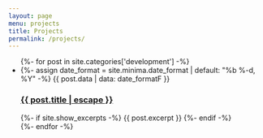 ```yaml
---
layout: page
menu: projects
title: Projects
permalink: /projects/
---
```



<ul class="post-list">
  {%- for post in site.categories['development'] -%}
  <li>
  {%- assign date_format = site.minima.date_format | default: "%b %-d, %Y" -%} 
  <span class="post-meta">
  {{ post.data | data: date_formatF }}
  </span>
  <h3>
    <a class="post-link" href="{{ post.url | relative_url }}">
      {{ post.title | escape }}
    </a>
  </h3>
  {%- if site.show_excerpts -%}
  {{ post.excerpt }}
  {%- endif -%}
  </li>
  {%- endfor -%}
<ul>